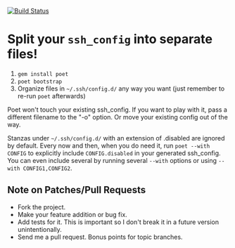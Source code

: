 [![Build Status](https://secure.travis-ci.org/awendt/poet.png)](http://travis-ci.org/awendt/poet)

# Split your `ssh_config` into separate files!

1. `gem install poet`
2. `poet bootstrap`
3. Organize files in `~/.ssh/config.d/` any way you want (just remember to re-run `poet` afterwards)

Poet won't touch your existing ssh_config.
If you want to play with it, pass a different filename to the "-o" option.
Or move your existing config out of the way.

Stanzas under `~/.ssh/config.d/` with an extension of .disabled are ignored by default.
Every now and then, when you do need it, run `poet --with CONFIG` to explicitly include
`CONFIG.disabled` in your generated ssh_config. You can even include several by running several
`--with` options or using `--with CONFIG1,CONFIG2`.

## Note on Patches/Pull Requests

* Fork the project.
* Make your feature addition or bug fix.
* Add tests for it. This is important so I don't break it in a future version unintentionally.
* Send me a pull request. Bonus points for topic branches.
